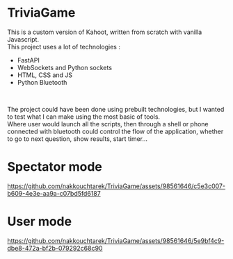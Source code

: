 # TriviaGame

This is a custom version of Kahoot, written from scratch with vanilla Javascript.
<br/>
This project uses a lot of technologies : <br/>
* FastAPI
* WebSockets and Python sockets
* HTML, CSS and JS
* Python Bluetooth
<br/>

The project could have been done using prebuilt technologies, but I wanted to test what I can make using the most basic of tools.<br/>
Where user would launch all the scripts, then through a shell or phone connected with bluetooth could control the flow of the application,
whether to go to next question, show results, start timer...

# Spectator mode

https://github.com/nakkouchtarek/TriviaGame/assets/98561646/c5e3c007-b609-4e3e-aa9a-c07bd5fd6187

# User mode

https://github.com/nakkouchtarek/TriviaGame/assets/98561646/5e9bf4c9-dbe8-472a-bf2b-079292c68c90



